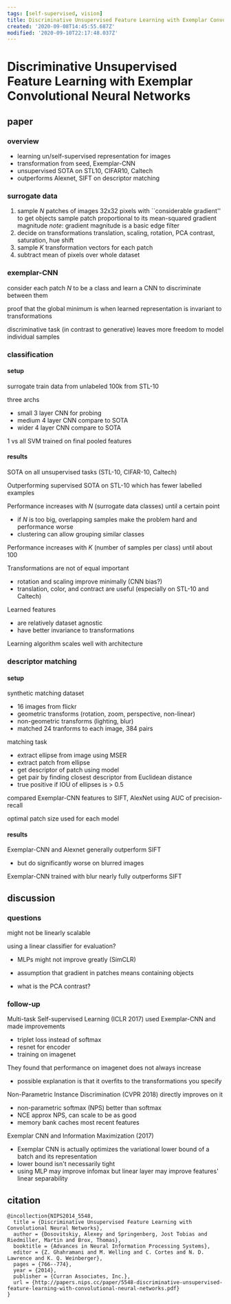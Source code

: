 ```yaml
---
tags: [self-supervised, vision]
title: Discriminative Unsupervised Feature Learning with Exemplar Convolutional Neural Networks
created: '2020-09-08T14:45:55.687Z'
modified: '2020-09-10T22:17:48.037Z'
---
```


# Discriminative Unsupervised Feature Learning with Exemplar Convolutional Neural Networks

## paper

### overview

- learning un/self-supervised representation for images
- transformation from seed, Exemplar-CNN
- unsupervised SOTA on STL10, CIFAR10, Caltech
- outperforms Alexnet, SIFT on descriptor matching 

### surrogate data

1. sample $N$ patches of images
  32x32 pixels with ``considerable gradient'' to get objects
  sample patch proportional to its mean-squared gradient magnitude
  *note*: gradient magnitude is a basic edge filter
2. decide on transformations
  translation, scaling, rotation, PCA contrast, saturation, hue shift
3. sample $K$ transformation vectors for each patch
4. subtract mean of pixels over whole dataset

### exemplar-CNN

consider each patch $N$ to be a class and learn a CNN to discriminate between them

proof that the global minimum is when learned representation is invariant to transformations

discriminative task (in contrast to generative) leaves more freedom to model individual samples

### classification

#### setup

surrogate train data from unlabeled 100k from STL-10

three archs
- small 3 layer CNN for probing
- medium 4 layer CNN compare to SOTA
- wider 4 layer CNN compare to SOTA

1 vs all SVM trained on final pooled features 

#### results

SOTA on all unsupervised tasks (STL-10, CIFAR-10, Caltech)

Outperforming supervised SOTA on STL-10 which has fewer labelled examples

Performance increases with $N$ (surrogate data classes) until a certain point
- if $N$ is too big, overlapping samples make the problem hard and performance worse
- clustering can allow grouping similar classes

Performance increases with $K$ (number of samples per class) until about 100

Transformations are not of equal important
- rotation and scaling improve minimally (CNN bias?)
- translation, color, and contract are useful (especially on STL-10 and Caltech)

Learned features
- are relatively dataset agnostic
- have better invariance to transformations

Learning algorithm scales well with architecture

### descriptor matching 

#### setup

synthetic matching dataset
- 16 images from flickr 
- geometric transforms (rotation, zoom, perspective, non-linear)
- non-geometric transforms (lighting, blur)
- matched 24 tranforms to each image, 384 pairs

matching task
- extract ellipse from image using MSER
- extract patch from ellipse 
- get descriptor of patch using model
- get pair by finding closest descriptor from Euclidean distance
- true positive if IOU of ellipses is > 0.5

compared Exemplar-CNN features to SIFT, AlexNet using AUC of precision-recall

optimal patch size used for each model

#### results

Exemplar-CNN and Alexnet generally outperform SIFT
- but do significantly worse on blurred images

Exemplar-CNN trained with blur nearly fully outperforms SIFT


## discussion

### questions

might not be linearly scalable 

using a linear classifier for evaluation?
- MLPs might not improve greatly (SimCLR)

- assumption that gradient in patches means containing objects
- what is the PCA contrast?

### follow-up

Multi-task Self-supervised Learning (ICLR 2017) used Exemplar-CNN and made improvements
- triplet loss instead of softmax
- resnet for encoder
- training on imagenet

They found that performance on imagenet does not always increase 
- possible explanation is that it overfits to the transformations you specify

Non-Parametric Instance Discrimination (CVPR 2018) directly improves on it
- non-parametric softmax (NPS) better than softmax
- NCE approx NPS, can scale to be as good
- memory bank caches most recent features 

Exemplar CNN and Information Maximization (2017)
- Exemplar CNN is actually optimizes the variational lower bound of a batch and its representation 
- lower bound isn't necessarily tight
- using MLP may improve infomax but linear layer may improve features' linear separability


## citation

```
@incollection{NIPS2014_5548,
  title = {Discriminative Unsupervised Feature Learning with Convolutional Neural Networks},
  author = {Dosovitskiy, Alexey and Springenberg, Jost Tobias and Riedmiller, Martin and Brox, Thomas},
  booktitle = {Advances in Neural Information Processing Systems},
  editor = {Z. Ghahramani and M. Welling and C. Cortes and N. D. Lawrence and K. Q. Weinberger},
  pages = {766--774},
  year = {2014},
  publisher = {Curran Associates, Inc.},
  url = {http://papers.nips.cc/paper/5548-discriminative-unsupervised-feature-learning-with-convolutional-neural-networks.pdf}
}
```
